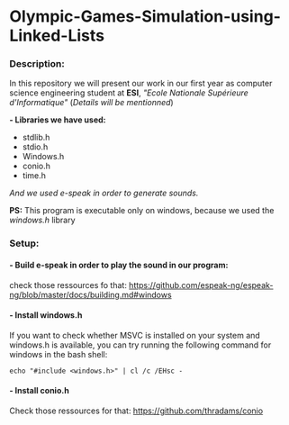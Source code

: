 # Olympic-Games-Simulation-using-Linked-Lists

### Description:
In this repository we will present our work in our first year as computer science engineering student at **ESI**, *"Ecole Nationale Supérieure d'Informatique"* (*Details will be mentionned*)

**- Libraries we have used:**
- stdlib.h
- stdio.h
- Windows.h
- conio.h
- time.h

*And we used e-speak in order to generate sounds.*

**PS:** This program is executable only on windows, because we used the *windows.h* library

### Setup:
#### - Build e-speak in order to play the sound in our program: 
check those ressources fo that: https://github.com/espeak-ng/espeak-ng/blob/master/docs/building.md#windows

#### - Install windows.h 
If you want to check whether MSVC is installed on your system and windows.h is available, you can try running the following command for windows in the bash shell:

``` echo "#include <windows.h>" | cl /c /EHsc - ```

#### - Install conio.h
Check those ressources for that: https://github.com/thradams/conio

